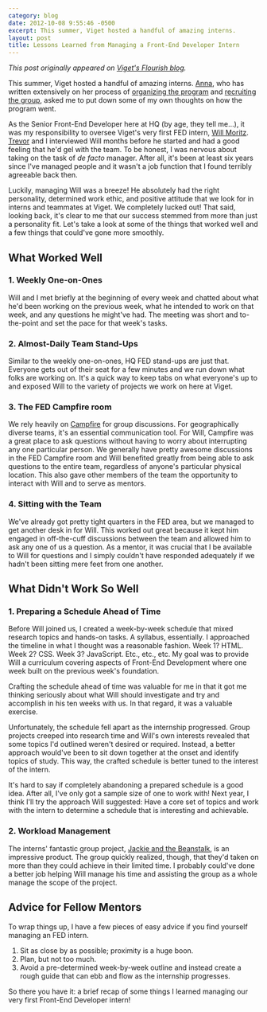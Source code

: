 ```yaml
---
category: blog
date: 2012-10-08 9:55:46 -0500
excerpt: This summer, Viget hosted a handful of amazing interns.
layout: post
title: Lessons Learned from Managing a Front-End Developer Intern
---
```


_This post originally appeared on [Viget's Flourish blog](http://viget.com/flourish/lessons-learned-from-managing-a-front-end-developer-intern)._

This summer, Viget hosted a handful of amazing interns. [Anna](http://viget.com/about/team/alewis), who has written extensively on her process of [organizing the program](http://viget.com/flourish/how-to-start-an-internship-program) and [recruiting the group](http://viget.com/flourish/the-numbers-behind-internship-recruiting-infographic), asked me to put down some of my own thoughts on how the program went.

As the Senior Front-End Developer here at HQ (by age, they tell me…), it was my responsibility to oversee Viget's very first FED intern, [Will Moritz](https://twitter.com/willthefirst). [Trevor](http://viget.com/about/team/tdavis) and I interviewed Will months before he started and had a good feeling that he'd gel with the team. To be honest, I was nervous about taking on the task of _de facto_ manager. After all, it's been at least six years since I've managed people and it wasn't a job function that I found terribly agreeable back then.

Luckily, managing Will was a breeze! He absolutely had the right personality, determined work ethic, and positive attitude that we look for in interns and teammates at Viget. We completely lucked out! That said, looking back, it's clear to me that our success stemmed from more than just a personality fit. Let's take a look at some of the things that worked well and a few things that could've gone more smoothly.


## What Worked Well

### 1. Weekly One-on-Ones

Will and I met briefly at the beginning of every week and chatted about what he'd been working on the previous week, what he intended to work on that week, and any questions he might've had. The meeting was short and to-the-point and set the pace for that week's tasks.

### 2. Almost-Daily Team Stand-Ups

Similar to the weekly one-on-ones, HQ FED stand-ups are just that. Everyone gets out of their seat for a few minutes and we run down what folks are working on. It's a quick way to keep tabs on what everyone's up to and exposed Will to the variety of projects we work on here at Viget.

### 3. The FED Campfire room

We rely heavily on [Campfire](http://viget.com/extend/campfire-culture) for group discussions. For geographically diverse teams, it's an essential communication tool. For Will, Campfire was a great place to ask questions without having to worry about interrupting any one particular person. We generally have pretty awesome discussions in the FED Campfire room and Will benefited greatly from being able to ask questions to the entire team, regardless of anyone's particular physical location. This also gave other members of the team the opportunity to interact with Will and to serve as mentors.

### 4. Sitting with the Team

We've already got pretty tight quarters in the FED area, but we managed to get another desk in for Will. This worked out great because it kept him engaged in off-the-cuff discussions between the team and allowed him to ask any one of us a question. As a mentor, it was crucial that I be available to Will for questions and I simply couldn't have responded adequately if we hadn't been sitting mere feet from one another.


## What Didn't Work So Well

### 1. Preparing a Schedule Ahead of Time

Before Will joined us, I created a week-by-week schedule that mixed research topics and hands-on tasks. A syllabus, essentially. I approached the timeline in what I thought was a reasonable fashion. Week 1? HTML. Week 2? CSS. Week 3? JavaScript. Etc., etc., etc. My goal was to provide Will a curriculum covering aspects of Front-End Development where one week built on the previous week's foundation.

Crafting the schedule ahead of time was valuable for me in that it got me thinking seriously about what Will should investigate and try and accomplish in his ten weeks with us. In that regard, it was a valuable exercise.

Unfortunately, the schedule fell apart as the internship progressed. Group projects creeped into research time and Will's own interests revealed that some topics I'd outlined weren't desired or required. Instead, a better approach would've been to sit down together at the onset and identify topics of study. This way, the crafted schedule is better tuned to the interest of the intern.

It's hard to say if completely abandoning a prepared schedule is a good idea. After all, I've only got a sample size of one to work with! Next year, I think I'll try the approach Will suggested: Have a core set of topics and work with the intern to determine a schedule that is interesting and achievable.

### 2. Workload Management

The interns' fantastic group project, [Jackie and the Beanstalk](http://viget.com/flourish/jackie-and-the-beanstalk-the-interns-version), is an impressive product. The group quickly realized, though, that they'd taken on more than they could achieve in their limited time. I probably could've done a better job helping Will manage his time and assisting the group as a whole manage the scope of the project.


## Advice for Fellow Mentors

To wrap things up, I have a few pieces of easy advice if you find yourself managing an FED intern.

1. Sit as close by as possible; proximity is a huge boon.
2. Plan, but not too much.
3. Avoid a pre-determined week-by-week outline and instead create a rough guide that can ebb and flow as the internship progresses.

So there you have it: a brief recap of some things I learned managing our very first Front-End Developer intern!